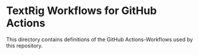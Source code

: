 # TextRig Workflows for GitHub Actions

This directory contains definitions of the GitHub Actions-Workflows used by this repository.
